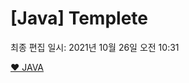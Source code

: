 # [Java] Templete

최종 편집 일시: 2021년 10월 26일 오전 10:31

[❤️ JAVA ](%5BJava%5D%20Templete%201ee29f7f43cb4f9db2e64d63564d354d/%E2%9D%A4%EF%B8%8F%20JAVA%2073fa73e44a214e51b94e935784d2fb73.csv)